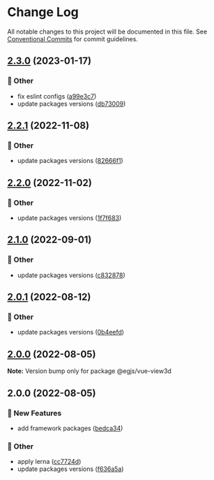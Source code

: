 # Change Log

All notable changes to this project will be documented in this file.
See [Conventional Commits](https://conventionalcommits.org) for commit guidelines.

## [2.3.0](https://github.com/naver/egjs-view3d/compare/@egjs/vue-view3d@2.2.1...@egjs/vue-view3d@2.3.0) (2023-01-17)


### :mega: Other

* fix eslint configs ([a99e3c7](https://github.com/naver/egjs-view3d/commit/a99e3c7217866f7c492c03f62416247154550bec))
* update packages versions ([db73009](https://github.com/naver/egjs-view3d/commit/db7300922cedba3001fd9668dcca954f68d17f0d))



## [2.2.1](https://github.com/naver/egjs-view3d/compare/@egjs/vue-view3d@2.2.0...@egjs/vue-view3d@2.2.1) (2022-11-08)


### :mega: Other

* update packages versions ([82666f1](https://github.com/naver/egjs-view3d/commit/82666f130836869428006135de36efacdf2898c7))



## [2.2.0](https://github.com/naver/egjs-view3d/compare/@egjs/vue-view3d@2.1.0...@egjs/vue-view3d@2.2.0) (2022-11-02)


### :mega: Other

* update packages versions ([1f7f683](https://github.com/naver/egjs-view3d/commit/1f7f68345783fd03f812778ed2d4a8c7cf34d487))



## [2.1.0](https://github.com/naver/egjs-view3d/compare/@egjs/vue-view3d@2.0.1...@egjs/vue-view3d@2.1.0) (2022-09-01)


### :mega: Other

* update packages versions ([c832878](https://github.com/naver/egjs-view3d/commit/c8328786f05cf357a07893c489cd4ecf020f6031))



## [2.0.1](https://github.com/naver/egjs-view3d/compare/@egjs/vue-view3d@2.0.0...@egjs/vue-view3d@2.0.1) (2022-08-12)


### :mega: Other

* update packages versions ([0b4eefd](https://github.com/naver/egjs-view3d/commit/0b4eefd87b4e96e99c7ed45ffd9badeb943bd612))



## [2.0.0](https://github.com/naver/egjs-view3d/compare/@egjs/vue-view3d@2.0.0...@egjs/vue-view3d@2.0.0) (2022-08-05)

**Note:** Version bump only for package @egjs/vue-view3d





## 2.0.0 (2022-08-05)


### :rocket: New Features

* add framework packages ([bedca34](https://github.com/naver/egjs-view3d/commit/bedca3419fd223b3089f21aa13a3538dc86c831f))


### :mega: Other

* apply lerna ([cc7724d](https://github.com/naver/egjs-view3d/commit/cc7724d3549eb47a5cf9fd5f7167f862a4c1d6ba))
* update packages versions ([f636a5a](https://github.com/naver/egjs-view3d/commit/f636a5a4aa9ab07c53250f0cd9b68fbe6646dce7))
